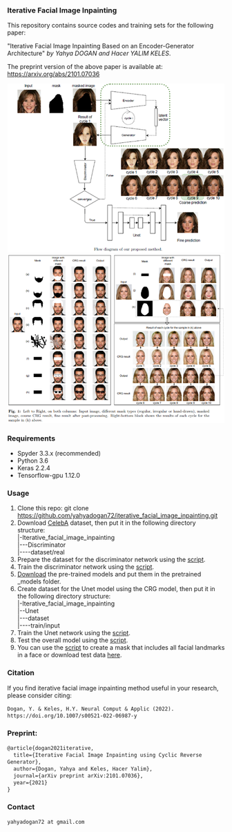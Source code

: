 ### Iterative Facial Image Inpainting
This repository contains source codes and training sets for the following paper:

"Iterative Facial Image Inpainting Based on an Encoder-Generator Architecture" *by Yahya DOGAN and Hacer YALIM KELES*.

The preprint version of the above paper is available at: https://arxiv.org/abs/2101.07036

![Proposed model Architecture](https://github.com/yahyadogan72/iterative_facial_image_inpainting/blob/main/images/method.PNG?raw=true)
![Results](https://github.com/yahyadogan72/iterative_facial_image_inpainting/blob/main/images/figure%201.PNG?raw=true)

### Requirements
- Spyder 3.3.x (recommended)
- Python 3.6
- Keras 2.2.4
- Tensorflow-gpu 1.12.0

### Usage

1. Clone this repo: git clone https://github.com/yahyadogan72/iterative_facial_image_inpainting.git
2. Download [CelebA](https://github.com/tkarras/progressive_growing_of_gans/) dataset, then put it in the following directory structure:  
    |-Iterative_facial_image_inpainting  
    |---Discriminator  
    |----dataset/real
3. Prepare the dataset for the discriminator network using the [script](https://github.com/yahyadogan72/iterative_facial_image_inpainting/blob/main/Discriminator/create_dataset_for_discriminator.py/).
4. Train the discriminator network using the [script](https://github.com/yahyadogan72/iterative_facial_image_inpainting/blob/main/Discriminator/train_disriminator.py).
5. [Download](https://drive.google.com/file/d/1TmAsaZ0uCtUPCu024S7OIFw7Nz_hCz1z/view?usp=sharing) the pre-trained models and put them in the pretrained _models folder.
6. Create dataset for the Unet model using the CRG model, then put it in the following directory structure:    
   |-Iterative_facial_image_inpainting  
   |--Unet  
   |---dataset  
   |----train/input
7. Train the Unet network using the [script](https://github.com/yahyadogan72/iterative_facial_image_inpainting/blob/main/Unet/train.py).
8. Test the overall model using the [script](https://github.com/yahyadogan72/iterative_facial_image_inpainting/blob/main/test_model.py).
9. You can use the [script](https://github.com/yahyadogan72/iterative_facial_image_inpainting/blob/main/mask_landmarks.py) to create a mask that includes all facial landmarks in a face or download test data [here](https://drive.google.com/file/d/1jUg9ELrbvYDr82LucFq-0WvGeDixNMl9/view?usp=sharing).
### Citation
If you find iterative facial image inpainting method useful in your research, please consider citing:
```
Dogan, Y. & Keles, H.Y. Neural Comput & Applic (2022). https://doi.org/10.1007/s00521-022-06987-y
```
### Preprint:
```
@article{dogan2021iterative,
  title={Iterative Facial Image Inpainting using Cyclic Reverse Generator},
  author={Dogan, Yahya and Keles, Hacer Yalim},
  journal={arXiv preprint arXiv:2101.07036},
  year={2021}
}
```
### Contact 
```
yahyadogan72 at gmail.com
```
